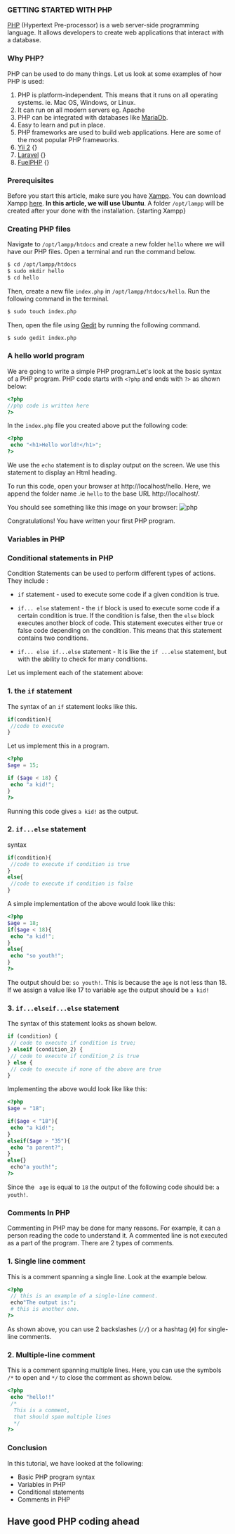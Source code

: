 ### GETTING STARTED WITH PHP
[PHP](stuff-here) (Hypertext Pre-processor) is a web server-side programming language. It allows developers to create web applications that interact with a database.

### Why PHP?
PHP can be used to do many things. Let us look at some examples of how PHP is used:
1. PHP is platform-independent. This means that it runs on all operating systems. ie. Mac OS, Windows, or Linux.
2. It can run on all modern servers eg. Apache
3. PHP can be integrated with databases like [MariaDb]({}).
4. Easy to learn and put in place.
5. PHP frameworks are used to build web applications. Here are some of the most popular PHP frameworks.
 1. [Yii 2]({}) {}
 2. [Laravel](https://laravel.com/) {}
 3. [FuelPHP](https://fuelphp.com/) {}
 
### Prerequisites
Before you start this article, make sure you have  [Xampp](https://www.apachefriends.org). You can download Xampp [here](https://www.apachefriends.org/download.html). **In this article, we will use Ubuntu**. A folder ```/opt/lampp``` will be created after your done with the installation.
{starting Xampp}

### Creating PHP files
Navigate to ```/opt/lampp/htdocs``` and create a new folder ```hello``` where we will have our PHP files. Open a terminal and run the command below.

```bash
$ cd /opt/lampp/htdocs
$ sudo mkdir hello
$ cd hello
```
Then, create a new file ```index.php``` in ```/opt/lampp/htdocs/hello```. Run the following command in the terminal.
```bash
$ sudo touch index.php
```
Then, open the file using [Gedit](https://wiki.gnome.org/Apps/Gedit) by running the following command.
```bash
$ sudo gedit index.php
```
### A hello world program
We are going to write a simple PHP program.Let's look at the basic syntax of a PHP program. PHP code starts with `<?php` and ends with `?>` as shown below:
```php
<?php
//php code is written here
?>
```
In the ```index.php``` file you created above put the following code:
```php
<?php
 echo "<h1>Hello world!</h1>";
?>
```
We use the `echo` statement is to display output on the screen. We use this statement to display an Html heading.

To run this code, open your browser at http://localhost/hello. Here, we append the folder name .ie `hello` to the base URL http://localhost/.

You should see something like this image on your browser:
![php](helloworld.png)

Congratulations! You have written your first PHP program.
### Variables in PHP

### Conditional statements in PHP
Condition Statements can be used to perform different types of actions. They include :

- `if` statement - used to execute some code if a given condition is true.
- `if... else` statement -  the `if` block is used to execute some code if a certain condition is true. If the condition is false, then the `else` block executes another block of code.
This statement executes either true or false code depending on the condition. This means that this statement contains two conditions.

- `if... else if...else` statement - It is like the `if ...else` statement, but with the ability to check for many conditions.

Let us implement each of the statement above:

### 1. the `if` statement
The syntax of an `if` statement looks like this.
```php
if(condition){
 //code to execute
}
```
Let us implement this in a program.
```php
<?php
$age = 15;

if ($age < 18) {
 echo "a kid!";
}
?>
```
Running this code gives `a kid!` as the output.

<!-- From the above example we have:
- $age = 15; - variable $age is defined and a value 15 is assigned to it.
In PHP, Variables are declared by first writing the $sigh followed by the name of the variable.
- if (`$age < "18"`)- this the condition to be followed.
- echo "you are a kid!"- this will be the output if the condition is true -->

### 2. ````if...else```` statement 

syntax
```php
if(condition){
 //code to execute if condition is true
}
else{
 //code to execute if condition is false
}
```
A simple implementation of the above would look like this:
```php
<?php
$age = 18;
if($age < 18){
 echo "a kid!";
}
else{
 echo "so youth!";
}
?>
```
The output should be: ``so youth!``. This is because the ``age`` is not less than 18. If we assign a value like 17 to variable ``age`` the output should be ```a kid!```

### 3. `if...elseif...else` statement
The syntax of this statement looks as shown below.
```php
if (condition) {
 // code to execute if condition is true;
} elseif (condition_2) {
 // code to execute if condition_2 is true
} else {
 // code to execute if none of the above are true
}
```
Implementing the above would look like like this:
```php
<?php
$age = "18";

if($age < "18"){
 echo "a kid!";
}
elseif($age > "35"){
 echo "a parent?";
}
else{}
 echo"a youth!";
?>
```
Since the ``` age``` is equal to ``18`` the output of the following code should be: ```a youth!```.
### Comments In PHP
Commenting in PHP may be done for many reasons. For example, it can a person reading the code to understand it. A commented line is not executed as a part of the program. There are 2 types of comments.

### 1. Single line comment

This is a comment spanning a single line. Look at the example below.
```php
<?php
 // this is an example of a single-line comment.
 echo"The output is:";
 # this is another one.
?>
```
As shown above, you can use 2 backslashes (````//````) or a hashtag (```#```) for single-line comments. 

### 2. Multiple-line comment
This is a comment spanning multiple lines. Here, you can use the symbols `/*` to open and `*/` to close the comment as shown below.
```php
<?php
 echo "hello!!"
 /*
  This is a comment,
  that should span multiple lines
  */
?>
```
### Conclusion
In this tutorial, we have looked at the following:
- Basic PHP program syntax
- Variables in PHP
- Conditional statements
- Comments in PHP

## Have good PHP coding ahead
